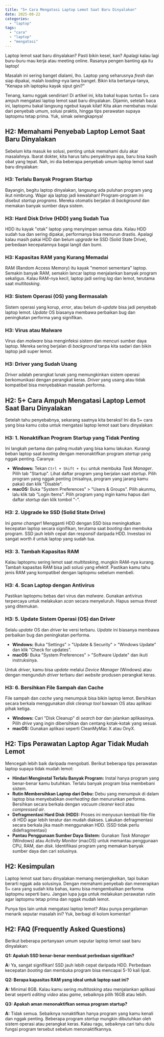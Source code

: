 ```yaml
---
title: "5+ Cara Mengatasi Laptop Lemot Saat Baru Dinyalakan"
date: 2025-08-22
categories: 
  - "laptop"
tags: 
  - "cara"
  - "laptop"
  - "mengatasi"
---
```


Laptop lemot saat baru dinyalakan? Pasti bikin kesel, kan? Apalagi kalau lagi buru-buru mau kerja atau meeting online. Rasanya pengen banting aja itu laptop!

Masalah ini sering banget dialami, lho. Laptop yang seharusnya _fresh_ dan siap dipakai, malah _loading_\-nya lama banget. Bikin kita bertanya-tanya, "Kenapa sih laptopku kayak siput gini?"

Tenang, kamu nggak sendirian! Di artikel ini, kita bakal kupas tuntas 5+ cara ampuh mengatasi laptop lemot saat baru dinyalakan. Dijamin, setelah baca ini, laptopmu bakal langsung ngebut kayak kilat! Kita akan membahas mulai dari penyebab umum, solusi praktis, hingga tips perawatan supaya laptopmu tetap prima. Yuk, simak selengkapnya!

## H2: Memahami Penyebab Laptop Lemot Saat Baru Dinyalakan

Sebelum kita masuk ke solusi, penting untuk memahami dulu akar masalahnya. Ibarat dokter, kita harus tahu penyakitnya apa, baru bisa kasih obat yang tepat. Nah, ini dia beberapa penyebab umum laptop lemot saat baru dinyalakan:

### H3: Terlalu Banyak Program Startup

Bayangin, begitu laptop dinyalakan, langsung ada puluhan program yang ikut nimbrung. Wajar aja laptop jadi kewalahan! Program-program ini disebut _startup programs_. Mereka otomatis berjalan di _background_ dan memakan banyak sumber daya sistem.

### H3: Hard Disk Drive (HDD) yang Sudah Tua

HDD itu kayak "otak" laptop yang menyimpan semua data. Kalau HDD sudah tua dan sering dipakai, performanya bisa menurun drastis. Apalagi kalau masih pakai HDD dan belum _upgrade_ ke SSD (Solid State Drive), perbedaan kecepatannya bagai langit dan bumi.

### H3: Kapasitas RAM yang Kurang Memadai

RAM (Random Access Memory) itu kayak "memori sementara" laptop. Semakin banyak RAM, semakin lancar laptop menjalankan banyak program sekaligus. Kalau RAM-nya kecil, laptop jadi sering _lag_ dan lemot, terutama saat _multitasking_.

### H3: Sistem Operasi (OS) yang Bermasalah

Sistem operasi yang korup, _error_, atau belum di-_update_ bisa jadi penyebab laptop lemot. _Update_ OS biasanya membawa perbaikan bug dan peningkatan performa yang signifikan.

### H3: Virus atau Malware

Virus dan _malware_ bisa menginfeksi sistem dan mencuri sumber daya laptop. Mereka sering berjalan di _background_ tanpa kita sadari dan bikin laptop jadi super lemot.

### H3: Driver yang Sudah Usang

_Driver_ adalah perangkat lunak yang memungkinkan sistem operasi berkomunikasi dengan perangkat keras. _Driver_ yang usang atau tidak kompatibel bisa menyebabkan masalah performa.

## H2: 5+ Cara Ampuh Mengatasi Laptop Lemot Saat Baru Dinyalakan

Setelah tahu penyebabnya, sekarang saatnya kita beraksi! Ini dia 5+ cara yang bisa kamu coba untuk mengatasi laptop lemot saat baru dinyalakan:

### H3: 1. Nonaktifkan Program Startup yang Tidak Penting

Ini langkah pertama dan paling mudah yang bisa kamu lakukan. Kurangi beban laptop saat _booting_ dengan menonaktifkan program _startup_ yang nggak penting. Caranya:

- **Windows:** Tekan `Ctrl + Shift + Esc` untuk membuka _Task Manager_. Pilih tab "Startup". Lihat daftar program yang berjalan saat _startup_. Pilih program yang nggak penting (misalnya, program yang jarang kamu pakai) dan klik "Disable".
- **macOS:** Buka "System Preferences" > "Users & Groups". Pilih akunmu, lalu klik tab "Login Items". Pilih program yang ingin kamu hapus dari daftar _startup_ dan klik tombol "-".

### H3: 2. Upgrade ke SSD (Solid State Drive)

Ini _game changer_! Mengganti HDD dengan SSD bisa meningkatkan kecepatan laptop secara signifikan, terutama saat _booting_ dan membuka program. SSD jauh lebih cepat dan responsif daripada HDD. Investasi ini sangat _worth it_ untuk laptop yang sudah tua.

### H3: 3. Tambah Kapasitas RAM

Kalau laptopmu sering lemot saat _multitasking_, mungkin RAM-nya kurang. Tambah kapasitas RAM bisa jadi solusi yang efektif. Pastikan kamu tahu jenis RAM yang kompatibel dengan laptopmu sebelum membeli.

### H3: 4. Scan Laptop dengan Antivirus

Pastikan laptopmu bebas dari virus dan _malware_. Gunakan antivirus terpercaya untuk melakukan _scan_ secara menyeluruh. Hapus semua _threat_ yang ditemukan.

### H3: 5. Update Sistem Operasi (OS) dan Driver

Selalu _update_ OS dan _driver_ ke versi terbaru. _Update_ ini biasanya membawa perbaikan bug dan peningkatan performa.

- **Windows:** Buka "Settings" > "Update & Security" > "Windows Update" dan klik "Check for updates".
- **macOS:** Buka "System Preferences" > "Software Update" dan ikuti instruksinya.

Untuk _driver_, kamu bisa _update_ melalui _Device Manager_ (Windows) atau dengan mengunduh _driver_ terbaru dari _website_ produsen perangkat keras.

### H3: 6. Bersihkan File Sampah dan Cache

File sampah dan _cache_ yang menumpuk bisa bikin laptop lemot. Bersihkan secara berkala menggunakan _disk cleanup tool_ bawaan OS atau aplikasi pihak ketiga.

- **Windows:** Cari "Disk Cleanup" di _search bar_ dan jalankan aplikasinya. Pilih _drive_ yang ingin dibersihkan dan centang kotak-kotak yang sesuai.
- **macOS:** Gunakan aplikasi seperti CleanMyMac X atau OnyX.

## H2: Tips Perawatan Laptop Agar Tidak Mudah Lemot

Mencegah lebih baik daripada mengobati. Berikut beberapa tips perawatan laptop supaya tidak mudah lemot:

- **Hindari Menginstal Terlalu Banyak Program:** Instal hanya program yang benar-benar kamu butuhkan. Terlalu banyak program bisa membebani sistem.
- **Rutin Membersihkan Laptop dari Debu:** Debu yang menumpuk di dalam laptop bisa menyebabkan _overheating_ dan menurunkan performa. Bersihkan secara berkala dengan _vacuum cleaner_ kecil atau _compressed air_.
- **Defragmentasi Hard Disk (HDD):** Proses ini menyusun kembali file-file di HDD agar lebih teratur dan mudah diakses. Lakukan defragmentasi secara berkala jika masih menggunakan HDD. (SSD tidak perlu didefragmentasi)
- **Pantau Penggunaan Sumber Daya Sistem:** Gunakan _Task Manager_ (Windows) atau _Activity Monitor_ (macOS) untuk memantau penggunaan CPU, RAM, dan _disk_. Identifikasi program yang memakan banyak sumber daya dan cari solusinya.

## H2: Kesimpulan

Laptop lemot saat baru dinyalakan memang menjengkelkan, tapi bukan berarti nggak ada solusinya. Dengan memahami penyebab dan menerapkan 5+ cara yang sudah kita bahas, kamu bisa mengembalikan performa laptopmu seperti baru. Jangan lupa juga untuk melakukan perawatan rutin agar laptopmu tetap prima dan nggak mudah lemot.

Punya tips lain untuk mengatasi laptop lemot? Atau punya pengalaman menarik seputar masalah ini? Yuk, berbagi di kolom komentar!

## H2: FAQ (Frequently Asked Questions)

Berikut beberapa pertanyaan umum seputar laptop lemot saat baru dinyalakan:

**Q1: Apakah SSD benar-benar membuat perbedaan signifikan?**

**A:** Ya, sangat signifikan! SSD jauh lebih cepat daripada HDD. Perbedaan kecepatan _booting_ dan membuka program bisa mencapai 5-10 kali lipat.

**Q2: Berapa kapasitas RAM yang ideal untuk laptop saat ini?**

**A:** Minimal 8GB. Kalau kamu sering _multitasking_ atau menjalankan aplikasi berat seperti _editing video_ atau _game_, sebaiknya pilih 16GB atau lebih.

**Q3: Apakah aman menonaktifkan semua program startup?**

**A:** Tidak semua. Sebaiknya nonaktifkan hanya program yang kamu kenali dan nggak penting. Beberapa program _startup_ mungkin dibutuhkan oleh sistem operasi atau perangkat keras. Kalau ragu, sebaiknya cari tahu dulu fungsi program tersebut sebelum menonaktifkannya.
